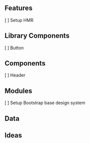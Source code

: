 ## Features
[ ] Setup HMR

## Library Components
[ ] Button

## Components
[ ] Header

## Modules
[ ] Setup Bootstrap base design system

## Data


## Ideas

